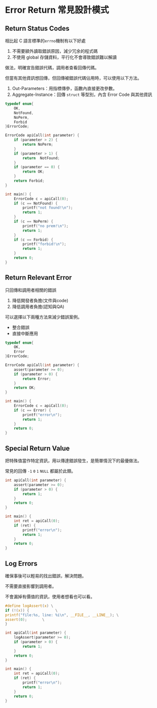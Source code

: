 # Error Return 常見設計模式

## Return Status Codes

相比起 C 語言標準的`errno`機制有以下好處

1. 不需要額外讀取錯誤原因，減少冗余的程式碼
2. 不使用 global 存儲資料，平行化不會導致錯誤難以解讀

做法，明確宣告錯誤代碼，調用者查看回傳代碼。

但當有其他資訊想回傳，但回傳被錯誤代碼佔用時，可以使用以下方法。

1. Out-Parameters：用指標傳參，函數內直接更改參數。
2. Aggregate-Instance：回傳 `struct` 等型別，內含 Error Code 與其他資訊

```c
typedef enum{
    OK,
    NotFound,
    NoPerm,
    Forbid
}ErrorCode;

ErrorCode apiCall(int parameter) {
    if (parameter > 2) {
        return NoPerm;
    }
    if (parameter > 1) {
        return  NotFound;
    }
    if (parameter == 0) {
        return OK;
    }
    return Forbid;
}

int main() {
    ErrorCode c = apiCall(0);
    if (c == NotFound) {
        printf("not found!\n");
        return 1;
    }
    if (c == NoPerm) {
        printf("no prem!\n");
        return 1;
    }
    if (c == Forbid) {
        printf("forbid!\n");
        return 1;
    }
    return 0;
}
```

## Return Relevant Error

只回傳和調用者相關的錯誤

1. 降低開發者負擔(文件與code)
2. 降低調用者負擔(認知與QA)

可以選擇以下兩種方法來減少錯誤案例。

- 整合錯誤
- 直接中斷應用

```c
typedef enum{
    OK,
    Error
}ErrorCode;

ErrorCode apiCall(int parameter) {
    assert(parameter >= 0);
    if (parameter > 0) {
        return Error;
    }
    return OK;
}

int main() {
    ErrorCode c = apiCall(0);
    if (c == Error) {
        printf("error\n");
        return 1;
    }
    return 0;
}
```

## Special Return Value

把特殊值當作特定資訊，用以傳達錯誤發生，是簡單情況下的最優做法。

常見的回傳 `-1` `0` `1` `NULL` 都屬於此類。

```c
int apiCall(int parameter) {
    assert(parameter >= 0);
    if (parameter > 0) {
        return 1;
    }
    return 0;
}

int main() {
    int ret = apiCall(0);
    if (ret) {
        printf("error\n");
        return 1;
    }
    return 0;
}
```

## Log Errors

確保事後可以輕易的找出錯誤，解決問題。

不需要直接影響到調用者。

不會漏掉有價值的資訊，使用者想看也可以看。

```c
#define logAssert(x) \
if (!(x)) {            \
printf("file:%s, line: %i\n", __FILE__, __LINE__); \
assert(0);       \
}

int apiCall(int parameter) {
    logAssert(parameter >= 0);
    if (parameter > 0) {
        return 1;
    }
    return 0;
}

int main() {
    int ret = apiCall(0);
    if (ret) {
        printf("error\n");
        return 1;
    }
    return 0;
}
```